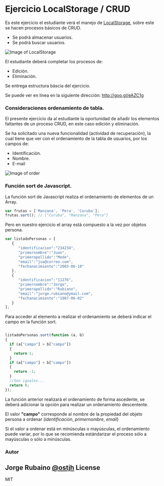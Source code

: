 # Ejercicio LocalStorage / CRUD

Es este ejercicio el estudiante verá el manejo de [LocalStorage], sobre este se hacen procesos básicos de CRUD.

* Se podrá almacenar usuarios.
* Se podrá buscar usuarios.

![Image of LocalStorage](https://dl.dropboxusercontent.com/u/181689/localStorageDemo.png)

El estudiante deberá completar los procesos de:

* Edición.
* Eliminación.

Se entrega estructura báscia del ejercicio.

Se puede ver en línea en la siguiente dirección: http://goo.gl/eAZC1g

### Consideraciones ordenamiento de tabla.

El presente ejercicio da al estudiante la oportunidad de añadir los elementos faltantes de un proceso CRUD, en este caso edición y eliminación.

Se ha solicitado una nueva funcionalidad (actividad de recuperación), la cual tiene que ver con el ordenamiento de la tabla de usuarios, por los campos de:

* Identificación.
* Nombre.
* E-mail

![Image of order](https://dl.dropboxusercontent.com/u/181689/ordenaTabla.gif)

### Función sort de Javascript.

La función sort de Javascript realiza el ordenamiento de elementos de un Array.

```javascript
var frutas = ['Manzana', 'Pera', 'Curuba'];
frutas.sort(); // ["Curuba", "Manzana", "Pera"]
```
Pero en nuestro ejercicio el array está compuesto a la vez por objetos persona.

```javascript
var listadoPersonas = [
   {
      "identificacion":"234234",
      "primernombre":"Juan",
      "primerapellido":"Mede",
      "email":"jua@correo.com",
      "fechanacimiento":"2003-06-10"
   },
   {
      "identificacion":"11276",
      "primernombre":"Jorge",
      "primerapellido":"Rubiano",
      "email":"jorge.rubiano@ymail.com",
      "fechanacimiento":"1987-06-02"
   }
];
```

Para acceder al elemento a realizar el ordenamiento se deberá indicar el campo en la función sort.

```javascript

listadoPersonas.sort(function (a, b)
{
  if (a["campo"] > b["campo"])
  {
    return 1;
  }
  if (a["campo"] < b["campo"])
  {
    return -1;
  }
  //Son iguales...
  return 0;
});

```

La función anterior realizará el ordenamiento de forma ascedente, se deberá adicionar la opción para realizar un ordenamiento descentente.

El valor **"campo"** corresponde al nombre de la propiedad del objeto persona a ordenar (*identificacion*, *primernombre*, *email*)

Si el valor a ordenar está en minúsculas o mayúsculas, el ordenamiento puede variar, por lo que se recomienda estándarizar el proceso sólo a mayúsculas o sólo a minúsculas.

### Autor
Jorge Rubaino [@ostjh]
License
----
MIT

[LocalStorage]:http://www.w3schools.com/html/html5_webstorage.asp
[@ostjh]:https://twitter.com/ostjh
